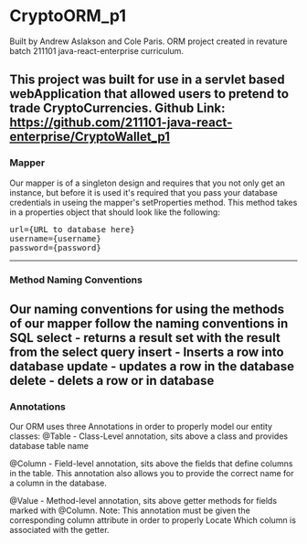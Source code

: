 # CryptoORM_p1
Built by Andrew Aslakson and Cole Paris.
ORM project created in revature batch 211101 java-react-enterprise curriculum.

This project was built for use in a servlet based webApplication that allowed users to pretend to trade CryptoCurrencies.
Github Link: https://github.com/211101-java-react-enterprise/CryptoWallet_p1
------------------------------------------------

### Mapper
Our mapper is of a singleton design and requires that you not only get an instance, but before it is used it's 
required that you pass your database credentials in useing the mapper's setProperties method. This method takes
in a properties object that should look like the following:
<pre>
url={URL to database here}
username={username}
password={password}
</pre>
--------------------------------------------------

### Method Naming Conventions
Our naming conventions for using the methods of our mapper follow the naming conventions in SQL
select - returns a result set with the result from the select query
insert - Inserts a row into database
update - updates a row in the database
delete - delets a row or in database
--------------------------------------------------

### Annotations
Our ORM uses three Annotations in order to properly model our entity classes:
@Table - Class-Level annotation, sits above a class and provides database table name

@Column - Field-level annotation, sits above the fields that define columns in the table.
          This annotation also allows you to provide the correct name for a column in the database.
          
@Value - Method-level annotation, sits above getter methods for fields marked with @Column.
         Note: This annotation must be given the corresponding column attribute in order to properly 
               Locate Which column is associated with the getter.
